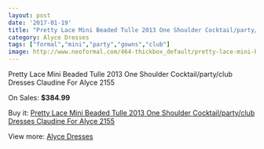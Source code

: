 ```yaml
---
layout: post
date: '2017-01-19'
title: "Pretty Lace Mini Beaded Tulle 2013 One Shoulder Cocktail/party/club Dresses Claudine For Alyce 2155"
category: Alyce Dresses
tags: ["formal","mini","party","gowns","club"]
image: http://www.neoformal.com/464-thickbox_default/pretty-lace-mini-beaded-tulle-2013-one-shoulder-cocktail-party-club-dresses-claudine-for-alyce-2155.jpg
---
```

Pretty Lace Mini Beaded Tulle 2013 One Shoulder Cocktail/party/club Dresses Claudine For Alyce 2155

On Sales: **$384.99**
<a href="https://www.neoformal.com/en/alyce-dresses/164-pretty-lace-mini-beaded-tulle-2013-one-shoulder-cocktail-party-club-dresses-claudine-for-alyce-2155.html"><amp-img layout="responsive" width="600" height="600" src="//www.neoformal.com/464-thickbox_default/pretty-lace-mini-beaded-tulle-2013-one-shoulder-cocktail-party-club-dresses-claudine-for-alyce-2155.jpg" alt="Pretty Lace Mini Beaded Tulle 2013 One Shoulder Cocktail/party/club Dresses Claudine For Alyce 2155 0" /></a>
<a href="https://www.neoformal.com/en/alyce-dresses/164-pretty-lace-mini-beaded-tulle-2013-one-shoulder-cocktail-party-club-dresses-claudine-for-alyce-2155.html"><amp-img layout="responsive" width="600" height="600" src="//www.neoformal.com/465-thickbox_default/pretty-lace-mini-beaded-tulle-2013-one-shoulder-cocktail-party-club-dresses-claudine-for-alyce-2155.jpg" alt="Pretty Lace Mini Beaded Tulle 2013 One Shoulder Cocktail/party/club Dresses Claudine For Alyce 2155 1" /></a>

Buy it: [Pretty Lace Mini Beaded Tulle 2013 One Shoulder Cocktail/party/club Dresses Claudine For Alyce 2155](https://www.neoformal.com/en/alyce-dresses/164-pretty-lace-mini-beaded-tulle-2013-one-shoulder-cocktail-party-club-dresses-claudine-for-alyce-2155.html "Pretty Lace Mini Beaded Tulle 2013 One Shoulder Cocktail/party/club Dresses Claudine For Alyce 2155")

View more: [Alyce Dresses](https://www.neoformal.com/en/3-alyce-dresses "Alyce Dresses")